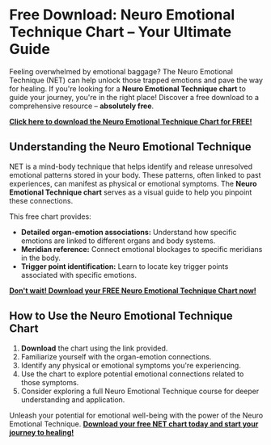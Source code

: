 # Free Download: Neuro Emotional Technique Chart – Your Ultimate Guide

Feeling overwhelmed by emotional baggage? The Neuro Emotional Technique (NET) can help unlock those trapped emotions and pave the way for healing. If you're looking for a **Neuro Emotional Technique chart** to guide your journey, you're in the right place! Discover a free download to a comprehensive resource – **absolutely free**.

[**Click here to download the Neuro Emotional Technique Chart for FREE!**](https://udemywork.com/neuro-emotional-technique-chart)

## Understanding the Neuro Emotional Technique

NET is a mind-body technique that helps identify and release unresolved emotional patterns stored in your body. These patterns, often linked to past experiences, can manifest as physical or emotional symptoms. The **Neuro Emotional Technique chart** serves as a visual guide to help you pinpoint these connections.

This free chart provides:
*   **Detailed organ-emotion associations:** Understand how specific emotions are linked to different organs and body systems.
*   **Meridian reference:** Connect emotional blockages to specific meridians in the body.
*   **Trigger point identification:** Learn to locate key trigger points associated with specific emotions.

[**Don't wait! Download your FREE Neuro Emotional Technique Chart now!**](https://udemywork.com/neuro-emotional-technique-chart)

## How to Use the Neuro Emotional Technique Chart

1.  **Download** the chart using the link provided.
2.  Familiarize yourself with the organ-emotion connections.
3.  Identify any physical or emotional symptoms you're experiencing.
4.  Use the chart to explore potential emotional connections related to those symptoms.
5.  Consider exploring a full Neuro Emotional Technique course for deeper understanding and application.

Unleash your potential for emotional well-being with the power of the Neuro Emotional Technique. [**Download your free NET chart today and start your journey to healing!**](https://udemywork.com/neuro-emotional-technique-chart)
